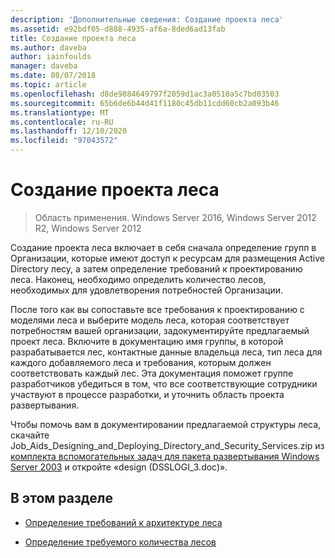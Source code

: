 ```yaml
---
description: 'Дополнительные сведения: Создание проекта леса'
ms.assetid: e92bdf05-d888-4935-af6a-8ded6ad13fab
title: Создание проекта леса
ms.author: daveba
author: iainfoulds
manager: daveba
ms.date: 08/07/2018
ms.topic: article
ms.openlocfilehash: d8de9884649797f2059d1ac3a0510a5c7bd03503
ms.sourcegitcommit: 65b6de6b44d41f1180c45db11cdd60cb2a093b46
ms.translationtype: MT
ms.contentlocale: ru-RU
ms.lasthandoff: 12/10/2020
ms.locfileid: "97043572"
---
```

# <a name="creating-a-forest-design"></a>Создание проекта леса

> Область применения. Windows Server 2016, Windows Server 2012 R2, Windows Server 2012

Создание проекта леса включает в себя сначала определение групп в Организации, которые имеют доступ к ресурсам для размещения Active Directory лесу, а затем определение требований к проектированию леса. Наконец, необходимо определить количество лесов, необходимых для удовлетворения потребностей Организации.

После того как вы сопоставьте все требования к проектированию с моделями леса и выберите модель леса, которая соответствует потребностям вашей организации, задокументируйте предлагаемый проект леса. Включите в документацию имя группы, в которой разрабатывается лес, контактные данные владельца леса, тип леса для каждого добавляемого леса и требования, которым должен соответствовать каждый лес. Эта документация поможет группе разработчиков убедиться в том, что все соответствующие сотрудники участвуют в процессе разработки, и уточнить область проекта развертывания.

Чтобы помочь вам в документировании предлагаемой структуры леса, скачайте Job_Aids_Designing_and_Deploying_Directory_and_Security_Services.zip из [комплекта вспомогательных задач для пакета развертывания Windows Server 2003](https://microsoft.com/download/details.aspx?id=9608) и откройте «design (DSSLOGI_3.doc)».

## <a name="in-this-section"></a>В этом разделе

- [Определение требований к архитектуре леса](../../ad-ds/plan/Identifying-Forest-Design-Requirements.md)

- [Определение требуемого количества лесов](../../ad-ds/plan/Determining-the-Number-of-Forests-Required.md)

